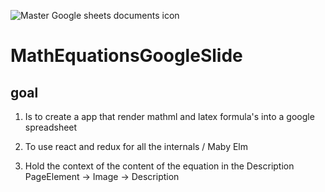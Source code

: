 ![Master Google sheets documents icon](https://github.com/brendena/MathEquationsGoogleSlide/blob/master/image/96x96.png?raw=true)

# MathEquationsGoogleSlide



## goal 

1. Is to create a app that render mathml and latex formula's into a google spreadsheet

2. To use react and redux for all the internals / Maby Elm

3. Hold the context of the content of the equation in the Description PageElement -> Image -> Description
